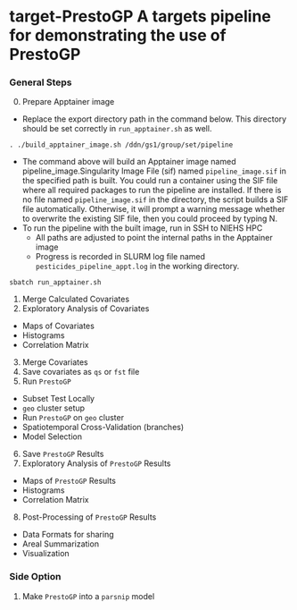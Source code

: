 # target-PrestoGP A targets pipeline for demonstrating the use of PrestoGP

### General Steps

0. Prepare Apptainer image
  - Replace the export directory path in the command below. This directory should be set correctly in `run_apptainer.sh` as well.

```shell
. ./build_apptainer_image.sh /ddn/gs1/group/set/pipeline
```

  - The command above will build an Apptainer image named pipeline_image.Singularity Image File (sif) named `pipeline_image.sif` in the specified path is built. You could run a container using the SIF file where all required packages to run the pipeline are installed. If there is no file named `pipeline_image.sif` in the directory, the script builds a SIF file automatically. Otherwise, it will prompt a warning message whether to overwrite the existing SIF file, then you could proceed by typing N.
  - To run the pipeline with the built image, run in SSH to NIEHS HPC
    - All paths are adjusted to point the internal paths in the Apptainer image
    - Progress is recorded in SLURM log file named `pesticides_pipeline_appt.log` in the working directory.

```shell
sbatch run_apptainer.sh
```

1. Merge Calculated Covariates
2. Exploratory Analysis of Covariates
  - Maps of Covariates
  - Histograms
  - Correlation Matrix
3. Merge Covariates 
4. Save covariates as `qs` or `fst` file 
5. Run `PrestoGP`
  - Subset Test Locally
  - `geo` cluster setup
  - Run `PrestoGP` on `geo` cluster
  - Spatiotemporal Cross-Validation (branches)
  - Model Selection
6. Save `PrestoGP` Results
7. Exploratory Analysis of `PrestoGP` Results
  - Maps of `PrestoGP` Results
  - Histograms
  - Correlation Matrix
8. Post-Processing of `PrestoGP` Results
  - Data Formats for sharing
  - Areal Summarization
  - Visualization

### Side Option
1. Make `PrestoGP` into a `parsnip` model

